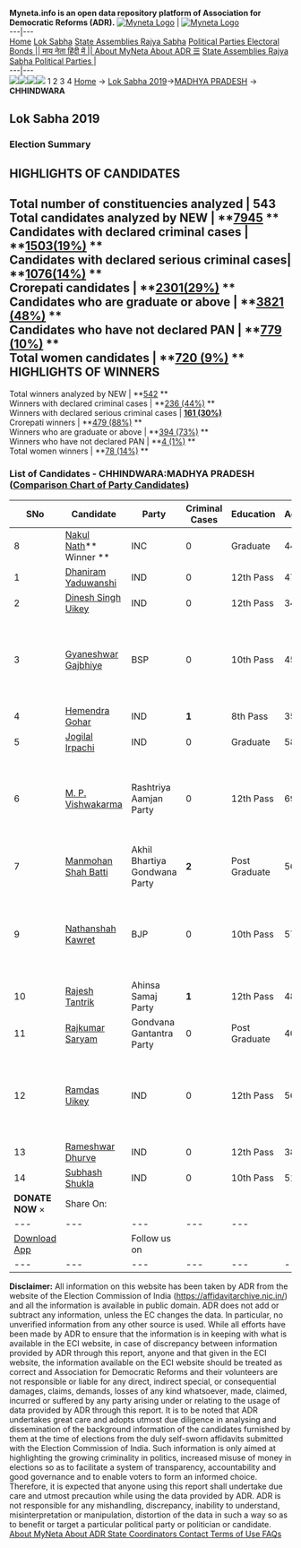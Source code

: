 **Myneta.info is an open data repository platform of Association for Democratic Reforms (ADR).**
[![Myneta Logo](https://www.myneta.info/lib/img/myneta-logo.png)](https://www.myneta.info/) | [![Myneta Logo](https://www.myneta.info/lib/img/adr-logo.png)](https://adrindia.org)  
---|---  
[Home](https://www.myneta.info/) [Lok Sabha](https://www.myneta.info/#ls "Lok Sabha") [ State Assemblies ](https://www.myneta.info/#sa "State Assemblies") [Rajya Sabha](https://www.myneta.info/#rs "Rajya Sabha") [Political Parties ](https://www.myneta.info/party "Political Parties") [ Electoral Bonds ](https://www.myneta.info/electoral_bonds "Electoral Bonds") [ || माय नेता हिंदी में || ](https://translate.google.co.in/translate?prev=hp&hl=en&js=y&u=www.myneta.info&sl=en&tl=hi&history_state0=) [ About MyNeta ](https://adrindia.org/content/about-myneta) [ About ADR ](https://adrindia.org/about-adr/who-we-are) [☰](javascript:void\(0\))
[ State Assemblies ](https://www.myneta.info/#sa "State Assemblies") [ Rajya Sabha ](https://www.myneta.info/#rs "Rajya Sabha") [ Political Parties ](https://www.myneta.info/party "Political Parties")
|   
---|---  
![](https://www.myneta.info/lib/img/banner/banner-1.png)![](https://www.myneta.info/lib/img/banner/banner-2.png)![](https://www.myneta.info/lib/img/banner/banner-3.png)![](https://www.myneta.info/lib/img/banner/banner-4.png)
1  2  3  4 
[Home](https://www.myneta.info/) → [Lok Sabha 2019](https://www.myneta.info/LokSabha2019/)→[MADHYA PRADESH](https://www.myneta.info/LokSabha2019/index.php?action=show_constituencies&state_id=45) → **CHHINDWARA**
### 
## Lok Sabha 2019
###  Election Summary 
HIGHLIGHTS OF CANDIDATES  
---  
Total number of constituencies analyzed |  543   
Total candidates analyzed by NEW | **[7945](https://www.myneta.info/LokSabha2019/index.php?action=summary&subAction=candidates_analyzed&sort=candidate#summary) **  
Candidates with declared criminal cases | **[1503(19%)](https://www.myneta.info/LokSabha2019/index.php?action=summary&subAction=crime&sort=candidate#summary) **  
Candidates with declared serious criminal cases| **[1076(14%)](https://www.myneta.info/LokSabha2019/index.php?action=summary&subAction=serious_crime&sort=candidate#summary) **  
Crorepati candidates | **[2301(29%)](https://www.myneta.info/LokSabha2019/index.php?action=summary&subAction=crorepati&sort=candidate#summary) **  
Candidates who are graduate or above | **[3821 (48%)](https://www.myneta.info/LokSabha2019/index.php?action=summary&subAction=education&sort=candidate#summary) **  
Candidates who have not declared PAN | **[779 (10%)](https://www.myneta.info/LokSabha2019/index.php?action=summary&subAction=without_pan&sort=candidate#summary) **  
Total women candidates | **[720 (9%)](https://www.myneta.info/LokSabha2019/index.php?action=summary&subAction=women_candidate&sort=candidate#summary) **  
HIGHLIGHTS OF WINNERS  
---  
Total winners analyzed by NEW | **[542](https://www.myneta.info/LokSabha2019/index.php?action=summary&subAction=winner_analyzed&sort=candidate#summary) **  
Winners with declared criminal cases | **[236 (44%)](https://www.myneta.info/LokSabha2019/index.php?action=summary&subAction=winner_crime&sort=candidate#summary) **  
Winners with declared serious criminal cases | **[161 (30%)](https://www.myneta.info/LokSabha2019/index.php?action=summary&subAction=winner_serious_crime&sort=candidate#summary)**  
Crorepati winners | **[479 (88%)](https://www.myneta.info/LokSabha2019/index.php?action=summary&subAction=winner_crorepati&sort=candidate#summary) **  
Winners who are graduate or above | **[394 (73%)](https://www.myneta.info/LokSabha2019/index.php?action=summary&subAction=winner_education&sort=candidate#summary) **  
Winners who have not declared PAN | **[4 (1%)](https://www.myneta.info/LokSabha2019/index.php?action=summary&subAction=winner_without_pan&sort=candidate#summary) **  
Total women winners | **[78 (14%)](https://www.myneta.info/LokSabha2019/index.php?action=summary&subAction=winner_women&sort=candidate#summary) **  
### List of Candidates - CHHINDWARA:MADHYA PRADESH ([Comparison Chart of Party Candidates](https://www.myneta.info/LokSabha2019/comparisonchart.php?constituency_id=658))
SNo | Candidate| Party| Criminal Cases| Education| Age| Total Assets| Liabilities  
---|---|---|---|---|---|---|---  
8  | [Nakul Nath](https://www.myneta.info/LokSabha2019/candidate.php?candidate_id=10339)** Winner ** | INC | 0 | Graduate| 44 | Rs 6,60,19,46,757 ~ 660 Crore+ | Rs 87,91,712 ~ 87 Lacs+  
1  | [Dhaniram Yaduwanshi](https://www.myneta.info/LokSabha2019/candidate.php?candidate_id=10656) | IND | 0 | 12th Pass| 47 | Rs 26,37,000 ~ 26 Lacs+ | Rs 0 ~   
2  | [Dinesh Singh Uikey](https://www.myneta.info/LokSabha2019/candidate.php?candidate_id=10657) | IND | 0 | 12th Pass| 34 | Rs 1,31,000 ~ 1 Lacs+ | Rs 0 ~   
3  | [Gyaneshwar Gajbhiye](https://www.myneta.info/LokSabha2019/candidate.php?candidate_id=10336) | BSP | 0 | 10th Pass| 45 | ![](https://myneta.info/image_v2.php?myneta_folder=LokSabha2019&candidate_id=10336&col=ta) | ![](https://myneta.info/image_v2.php?myneta_folder=LokSabha2019&candidate_id=10336&col=lia)  
4  | [Hemendra Gohar](https://www.myneta.info/LokSabha2019/candidate.php?candidate_id=10658) | IND | **1** | 8th Pass| 35 | Rs 46,000 ~ 46 Thou+ | Rs 0 ~   
5  | [Jogilal Irpachi](https://www.myneta.info/LokSabha2019/candidate.php?candidate_id=10659) | IND | 0 | Graduate| 58 | Rs 3,02,30,000 ~ 3 Crore+ | Rs 0 ~   
6  | [M. P. Vishwakarma](https://www.myneta.info/LokSabha2019/candidate.php?candidate_id=10661) | Rashtriya Aamjan Party | 0 | 12th Pass| 69 | ![](https://myneta.info/image_v2.php?myneta_folder=LokSabha2019&candidate_id=10661&col=ta) | ![](https://myneta.info/image_v2.php?myneta_folder=LokSabha2019&candidate_id=10661&col=lia)  
7  | [Manmohan Shah Batti](https://www.myneta.info/LokSabha2019/candidate.php?candidate_id=10337) | Akhil Bhartiya Gondwana Party | **2** | Post Graduate| 56 | Rs 62,64,000 ~ 62 Lacs+ | Rs 20,75,000 ~ 20 Lacs+  
9  | [Nathanshah Kawret](https://www.myneta.info/LokSabha2019/candidate.php?candidate_id=10338) | BJP | 0 | 10th Pass| 57 | ![](https://myneta.info/image_v2.php?myneta_folder=LokSabha2019&candidate_id=10338&col=ta) | ![](https://myneta.info/image_v2.php?myneta_folder=LokSabha2019&candidate_id=10338&col=lia)  
10  | [Rajesh Tantrik](https://www.myneta.info/LokSabha2019/candidate.php?candidate_id=10652) | Ahinsa Samaj Party | **1** | 12th Pass| 48 | Rs 2,66,62,500 ~ 2 Crore+ | Rs 1,00,000 ~ 1 Lacs+  
11  | [Rajkumar Saryam](https://www.myneta.info/LokSabha2019/candidate.php?candidate_id=10341) | Gondvana Gantantra Party | 0 | Post Graduate| 40 | Rs 8,33,000 ~ 8 Lacs+ | Rs 0 ~   
12  | [Ramdas Uikey](https://www.myneta.info/LokSabha2019/candidate.php?candidate_id=10653) | IND | 0 | 12th Pass| 56 | ![](https://myneta.info/image_v2.php?myneta_folder=LokSabha2019&candidate_id=10653&col=ta) | ![](https://myneta.info/image_v2.php?myneta_folder=LokSabha2019&candidate_id=10653&col=lia)  
13  | [Rameshwar Dhurve](https://www.myneta.info/LokSabha2019/candidate.php?candidate_id=10654) | IND | 0 | 12th Pass| 38 | Rs 1,50,000 ~ 1 Lacs+ | Rs 0 ~   
14  | [Subhash Shukla](https://www.myneta.info/LokSabha2019/candidate.php?candidate_id=10655) | IND | 0 | 10th Pass| 51 | Rs 4,59,000 ~ 4 Lacs+ | Rs 0 ~   
|  **DONATE NOW** × |  Share On:  | [](https://api.whatsapp.com/send?text=https%3A%2F%2Fmyneta.info%2Fpunjab2022%2Findex.php%3Faction%3Dshow_constituencies%26state_id%3D19) | [](https://www.facebook.com/sharer/sharer.php?u=https%3A%2F%2Fmyneta.info%2Fpunjab2022%2Findex.php%3Faction%3Dshow_constituencies%26state_id%3D19) | [](https://twitter.com/share?url=https%3A%2F%2Fmyneta.info%2Fpunjab2022%2Findex.php%3Faction%3Dshow_constituencies%26state_id%3D19)  
---|---|---|---|---  
| [ Download App ](https://play.google.com/store/apps/details?id=com.webrosoft.myneta1&pcampaignid=pcampaignidMKT-Other-global-all-co-prtnr-py-PartBadge-Mar2515-1) | [](https://play.google.com/store/apps/details?id=com.webrosoft.myneta1&pcampaignid=pcampaignidMKT-Other-global-all-co-prtnr-py-PartBadge-Mar2515-1) |  Follow us on  | [](https://www.facebook.com/adrindia.org/) | [](https://twitter.com/adrspeaks) | [](https://groups.google.com/g/national-election-watch?hl=en&pli=1) | [](https://www.instagram.com/adrspeaks/) | [](https://www.youtube.com/user/adrspeaks) | [](https://sharechat.com/profile/adrspeaks)  
---|---|---|---|---|---|---|---|---  
**Disclaimer:** All information on this website has been taken by ADR from the website of the Election Commission of India (https://affidavitarchive.nic.in/) and all the information is available in public domain. ADR does not add or subtract any information, unless the EC changes the data. In particular, no unverified information from any other source is used. While all efforts have been made by ADR to ensure that the information is in keeping with what is available in the ECI website, in case of discrepancy between information provided by ADR through this report, anyone and that given in the ECI website, the information available on the ECI website should be treated as correct and Association for Democratic Reforms and their volunteers are not responsible or liable for any direct, indirect special, or consequential damages, claims, demands, losses of any kind whatsoever, made, claimed, incurred or suffered by any party arising under or relating to the usage of data provided by ADR through this report. It is to be noted that ADR undertakes great care and adopts utmost due diligence in analysing and dissemination of the background information of the candidates furnished by them at the time of elections from the duly self-sworn affidavits submitted with the Election Commission of India. Such information is only aimed at highlighting the growing criminality in politics, increased misuse of money in elections so as to facilitate a system of transparency, accountability and good governance and to enable voters to form an informed choice. Therefore, it is expected that anyone using this report shall undertake due care and utmost precaution while using the data provided by ADR. ADR is not responsible for any mishandling, discrepancy, inability to understand, misinterpretation or manipulation, distortion of the data in such a way so as to benefit or target a particular political party or politician or candidate. 
[ About MyNeta ](https://adrindia.org/content/about-myneta) [ About ADR ](https://adrindia.org/about-adr/who-we-are) [ State Coordinators ](https://adrindia.org/about-adr/state-coordinators) [ Contact ](https://adrindia.org/contact-us) [ Terms of Use ](https://adrindia.org/content/adr-terms-use) [ FAQs ](https://adrindia.org/content/faqs)
